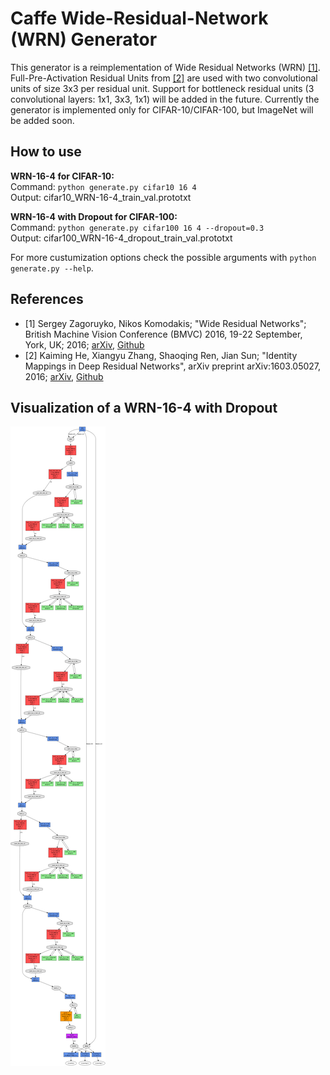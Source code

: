 Caffe Wide-Residual-Network (WRN) Generator
===========================================

This generator is a reimplementation of Wide Residual Networks (WRN) [[1]](#ref1).
Full-Pre-Activation Residual Units from [[2]](#ref2) are used with two
convolutional units of size 3x3 per residual unit. Support for bottleneck
residual units (3 convolutional layers: 1x1, 3x3, 1x1) will be added in the
future. Currently the generator is implemented only for CIFAR-10/CIFAR-100, but
ImageNet will be added soon.

How to use
----------
__WRN-16-4 for CIFAR-10:__  
Command: `python generate.py cifar10 16 4`  
Output: cifar10_WRN-16-4_train_val.prototxt

__WRN-16-4 with Dropout for CIFAR-100:__  
Command: `python generate.py cifar100 16 4 --dropout=0.3`  
Output: cifar100_WRN-16-4_dropout_train_val.prototxt

For more custumization options check the possible arguments with
`python generate.py --help`.

References
----------
- <a name='ref1'></a>[1] Sergey Zagoruyko, Nikos Komodakis; "Wide Residual
  Networks"; British Machine Vision Conference (BMVC) 2016, 19-22 September,
  York, UK; 2016; [arXiv](https://arxiv.org/abs/1605.07146),
  [Github](https://github.com/szagoruyko/wide-residual-networks)
- <a name='ref2'></a>[2] Kaiming He, Xiangyu Zhang, Shaoqing Ren, Jian Sun;
  "Identity Mappings in Deep Residual Networks", arXiv preprint arXiv:1603.05027,
  2016; [arXiv](https://arxiv.org/abs/1603.05027),
  [Github](https://github.com/KaimingHe/resnet-1k-layers)

Visualization of a WRN-16-4 with Dropout
-----------------------------
![CIFAR-100 WRN-16-4 /w Dropout visualization](example/cifar100_WRN-16-4_dropout_net.png?raw=true)
